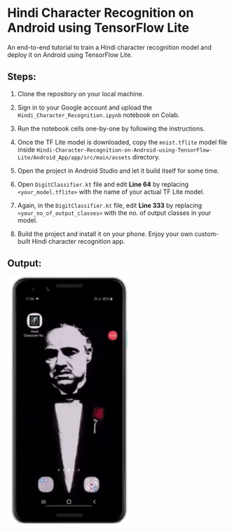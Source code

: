 # Hindi Character Recognition on Android using TensorFlow Lite
An end-to-end tutorial to train a Hindi character recognition model and deploy it on Android using TensorFlow Lite.


## Steps:
 
1. Clone the repository on your local machine.
 
2. Sign in to your Google account and upload the `Hindi_Character_Recognition.ipynb` notebook on Colab.

3. Run the notebook cells one-by-one by following the instructions.

4. Once the TF Lite model is downloaded, copy the `mnist.tflite` model file inside `Hindi-Character-Recognition-on-Android-using-TensorFlow-Lite/Android_App/app/src/main/assets` directory.

5. Open the project in Android Studio and let it build itself for some time.

6. Open `DigitClassifier.kt` file and edit **Line 64** by replacing `<your_model.tflite>` with the name of your actual TF Lite model.

7. Again, in the `DigitClassifier.kt` file, edit **Line 333** by replacing `<your_no_of_output_classes>` with the no. of output classes in your model.

8. Build the project and install it on your phone. Enjoy your own custom-built Hindi character recognition app.



## Output:

![GitHub Logo](Output.gif)



